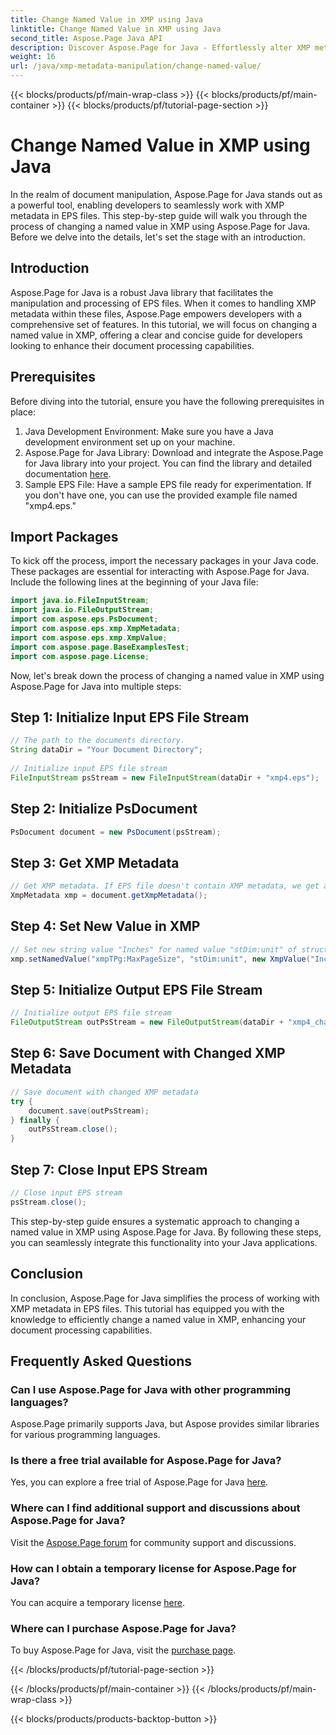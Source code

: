 ```yaml
---
title: Change Named Value in XMP using Java
linktitle: Change Named Value in XMP using Java
second_title: Aspose.Page Java API
description: Discover Aspose.Page for Java - Effortlessly alter XMP metadata in EPS files with our step-by-step guide for streamlined document processing.
weight: 16
url: /java/xmp-metadata-manipulation/change-named-value/
---
```


{{< blocks/products/pf/main-wrap-class >}}
{{< blocks/products/pf/main-container >}}
{{< blocks/products/pf/tutorial-page-section >}}

# Change Named Value in XMP using Java

In the realm of document manipulation, Aspose.Page for Java stands out as a powerful tool, enabling developers to seamlessly work with XMP metadata in EPS files. This step-by-step guide will walk you through the process of changing a named value in XMP using Aspose.Page for Java. Before we delve into the details, let's set the stage with an introduction.
## Introduction
Aspose.Page for Java is a robust Java library that facilitates the manipulation and processing of EPS files. When it comes to handling XMP metadata within these files, Aspose.Page empowers developers with a comprehensive set of features. In this tutorial, we will focus on changing a named value in XMP, offering a clear and concise guide for developers looking to enhance their document processing capabilities.
## Prerequisites
Before diving into the tutorial, ensure you have the following prerequisites in place:
1. Java Development Environment: Make sure you have a Java development environment set up on your machine.
2. Aspose.Page for Java Library: Download and integrate the Aspose.Page for Java library into your project. You can find the library and detailed documentation [here](https://reference.aspose.com/page/java/).
3. Sample EPS File: Have a sample EPS file ready for experimentation. If you don't have one, you can use the provided example file named "xmp4.eps."
## Import Packages
To kick off the process, import the necessary packages in your Java code. These packages are essential for interacting with Aspose.Page for Java. Include the following lines at the beginning of your Java file:
```java
import java.io.FileInputStream;
import java.io.FileOutputStream;
import com.aspose.eps.PsDocument;
import com.aspose.eps.xmp.XmpMetadata;
import com.aspose.eps.xmp.XmpValue;
import com.aspose.page.BaseExamplesTest;
import com.aspose.page.License;
```
Now, let's break down the process of changing a named value in XMP using Aspose.Page for Java into multiple steps:
## Step 1: Initialize Input EPS File Stream
```java
// The path to the documents directory.
String dataDir = "Your Document Directory";
        
// Initialize input EPS file stream
FileInputStream psStream = new FileInputStream(dataDir + "xmp4.eps");
```
## Step 2: Initialize PsDocument
```java
PsDocument document = new PsDocument(psStream);
```
## Step 3: Get XMP Metadata
```java
// Get XMP metadata. If EPS file doesn't contain XMP metadata, we get a new one filled with values from PS metadata comments (%%Creator, %%CreateDate, %%Title, etc.)
XmpMetadata xmp = document.getXmpMetadata();
```
## Step 4: Set New Value in XMP
```java
// Set new string value "Inches" for named value "stDim:unit" of structure "xmpTPg:MaxPageSize" 
xmp.setNamedValue("xmpTPg:MaxPageSize", "stDim:unit", new XmpValue("Inches"));
```
## Step 5: Initialize Output EPS File Stream
```java
// Initialize output EPS file stream
FileOutputStream outPsStream = new FileOutputStream(dataDir + "xmp4_changed.eps");
```
## Step 6: Save Document with Changed XMP Metadata
```java
// Save document with changed XMP metadata
try {			
    document.save(outPsStream);
} finally {
    outPsStream.close();
}
```
## Step 7: Close Input EPS Stream
```java
// Close input EPS stream
psStream.close();
```
This step-by-step guide ensures a systematic approach to changing a named value in XMP using Aspose.Page for Java. By following these steps, you can seamlessly integrate this functionality into your Java applications.
## Conclusion
In conclusion, Aspose.Page for Java simplifies the process of working with XMP metadata in EPS files. This tutorial has equipped you with the knowledge to efficiently change a named value in XMP, enhancing your document processing capabilities.
## Frequently Asked Questions
### Can I use Aspose.Page for Java with other programming languages?
Aspose.Page primarily supports Java, but Aspose provides similar libraries for various programming languages.
### Is there a free trial available for Aspose.Page for Java?
Yes, you can explore a free trial of Aspose.Page for Java [here](https://releases.aspose.com/).
### Where can I find additional support and discussions about Aspose.Page for Java?
Visit the [Aspose.Page forum](https://forum.aspose.com/c/page/39) for community support and discussions.
### How can I obtain a temporary license for Aspose.Page for Java?
You can acquire a temporary license [here](https://purchase.aspose.com/temporary-license/).
### Where can I purchase Aspose.Page for Java?
To buy Aspose.Page for Java, visit the [purchase page](https://purchase.aspose.com/buy).

{{< /blocks/products/pf/tutorial-page-section >}}

{{< /blocks/products/pf/main-container >}}
{{< /blocks/products/pf/main-wrap-class >}}

{{< blocks/products/products-backtop-button >}}
